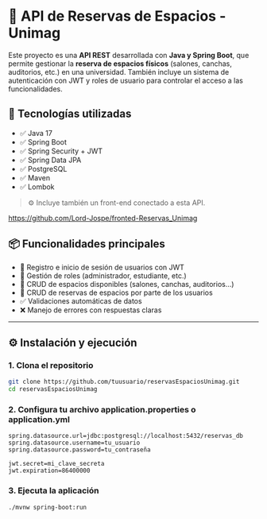 # 🏫 API de Reservas de Espacios - Unimag

Este proyecto es una **API REST** desarrollada con **Java y Spring Boot**, que permite gestionar la **reserva de espacios físicos** (salones, canchas, auditorios, etc.) en una universidad. También incluye un sistema de autenticación con JWT y roles de usuario para controlar el acceso a las funcionalidades.

## 🚀 Tecnologías utilizadas

- ✅ Java 17
- ✅ Spring Boot
- ✅ Spring Security + JWT
- ✅ Spring Data JPA
- ✅ PostgreSQL
- ✅ Maven
- ✅ Lombok

> ⚙️ Incluye también un front-end conectado a esta API.

https://github.com/Lord-Jospe/fronted-Reservas_Unimag

## 📦 Funcionalidades principales

- 🔐 Registro e inicio de sesión de usuarios con JWT
- 👤 Gestión de roles (administrador, estudiante, etc.)
- 🏫 CRUD de espacios disponibles (salones, canchas, auditorios…)
- 📆 CRUD de reservas de espacios por parte de los usuarios
- ✅ Validaciones automáticas de datos
- ❌ Manejo de errores con respuestas claras

---

## ⚙️ Instalación y ejecución

### 1. Clona el repositorio

```bash
git clone https://github.com/tuusuario/reservasEspaciosUnimag.git
cd reservasEspaciosUnimag
```
### 2. Configura tu archivo application.properties o application.yml
```properties
spring.datasource.url=jdbc:postgresql://localhost:5432/reservas_db
spring.datasource.username=tu_usuario
spring.datasource.password=tu_contraseña

jwt.secret=mi_clave_secreta
jwt.expiration=86400000
```

### 3. Ejecuta la aplicación
```bash
./mvnw spring-boot:run
```
